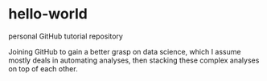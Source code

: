 # hello-world
personal GitHub tutorial repository

Joining GitHub to gain a better grasp on data science,
which I assume mostly deals in automating analyses,
then stacking these complex analyses on top of each other.
